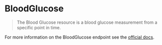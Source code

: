 # BloodGlucose

> The Blood Glucose resource is a blood glucose measurement from a specific point in time.

For more information on the BloodGlucose endpoint see the [official docs](https://docs.humanapi.co/docs/blood_glucose).